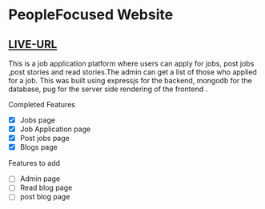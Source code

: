 # PeopleFocused Website

## [LIVE-URL](https://people-focused.herokuapp.com)

This is a job application platform where users can apply for jobs, post jobs ,post stories and read stories.The admin can get a list of those who applied for a job.
This was built using expressjs for the backend, mongodb for the database, pug for the server side rendering of the frontend .

Completed Features

- [x] Jobs page
- [x] Job Application page
- [x] Post jobs page
- [x] Blogs page

Features to add

- [ ] Admin page
- [ ] Read blog page
- [ ] post blog page
